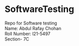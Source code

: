 # SoftwareTesting
Repo for Software testing
<br>Name: Abdul Rafay Chohan
<br>Roll Number: l21-5497
<br>Section- 7C

